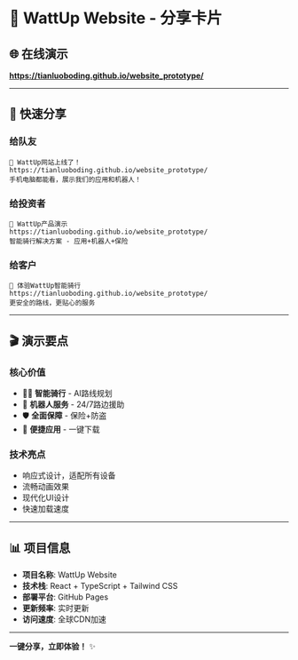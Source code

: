 # 🎯 WattUp Website - 分享卡片

## 🌐 在线演示
**https://tianluoboding.github.io/website_prototype/**

---

## 📱 快速分享

### 给队友
```
🚀 WattUp网站上线了！
https://tianluoboding.github.io/website_prototype/
手机电脑都能看，展示我们的应用和机器人！
```

### 给投资者
```
💼 WattUp产品演示
https://tianluoboding.github.io/website_prototype/
智能骑行解决方案 - 应用+机器人+保险
```

### 给客户
```
🌟 体验WattUp智能骑行
https://tianluoboding.github.io/website_prototype/
更安全的路线，更贴心的服务
```

---

## 🎬 演示要点

### 核心价值
- 🚴‍♂️ **智能骑行** - AI路线规划
- 🤖 **机器人服务** - 24/7路边援助
- 🛡️ **全面保障** - 保险+防盗
- 📱 **便捷应用** - 一键下载

### 技术亮点
- 响应式设计，适配所有设备
- 流畅动画效果
- 现代化UI设计
- 快速加载速度

---

## 📊 项目信息

- **项目名称**: WattUp Website
- **技术栈**: React + TypeScript + Tailwind CSS
- **部署平台**: GitHub Pages
- **更新频率**: 实时更新
- **访问速度**: 全球CDN加速

---

**一键分享，立即体验！** ✨
